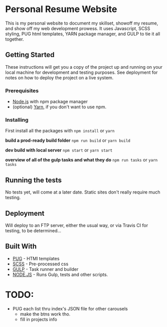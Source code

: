 # Personal Resume Website

This is my personal website to document my skillset, showoff my resume, and show off my web development prowess. It uses Javascript, SCSS styling, PUG html templates, YARN package manager, and GULP to tie it all together. 

## Getting Started

These instructions will get you a copy of the project up and running on your local machine for development and testing purposes. See deployment for notes on how to deploy the project on a live system.

### Prerequisites

* [Node.js](https://nodejs.org/en/) with npm package manager
* (optional) [Yarn](https://yarnpkg.com/en/), if you don't want to use npm.


### Installing

First install all the packages with ``npm install`` or ``yarn``

**build a prod-ready build folder** ``npm run build`` or ``yarn build``

**dev build with local server** ``npm start`` or ``yarn start``

**overview of all of the gulp tasks and what they do** ``npm run tasks`` or ``yarn tasks`` 


## Running the tests

No tests yet, will come at a later date. Static sites don't really require much testing.

## Deployment

Will deploy to an FTP server, either the usual way, or via Travis CI for testing, to be determined...

## Built With

* [PUG](https://pugjs.org/api/getting-started.html) - HTMl templates
* [SCSS](http://sass-lang.com/documentation/file.SCSS_FOR_SASS_USERS.html) - Pre-processed css
* [GULP](https://gulpjs.com/) - Task runner and builder
* [NODE.JS](https://nodejs.org/en/) - Runs Gulp, tests and other scripts.


# TODO:

* PUG each list thru index's JSON file for other carousels
    * make the btns work tho.
    * fill in projects info

